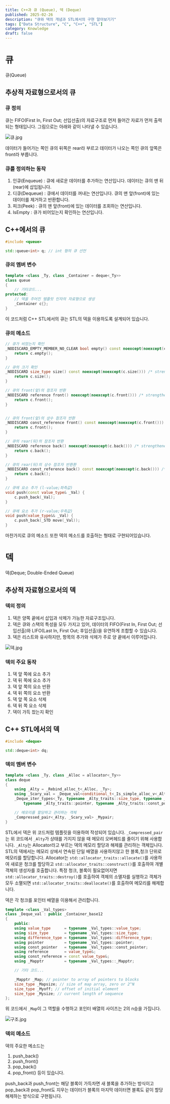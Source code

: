```yaml
---
title: C++과 큐 (Queue), 덱 (Deque)
published: 2025-02-26
description: "큐와 덱의 개념과 STL에서의 구현 알아보기기"
tags: ["Data Structure", "C", "C++", "STL"]
category: Knowledge
draft: false
---
```


# 큐

큐(Queue)

## 추상적 자료형으로서의 큐 

### 큐 정의

큐는 FIFO(First In, First Out; 선입선출)의 자료구조로 
먼저 들어간 자료가 먼저 출력되는 형태입니다. 
그림으로는 아래와 같이 나타낼 수 있습니다. 
 
![큐.jpg](./큐.jpg)

데이터가 들어가는 쪽인 큐의 뒤쪽은 rear라 부르고
데이터가 나오는 쪽인 큐의 앞쪽은 front라 부릅니다.

### 큐를 정의하는 동작
1. 인큐(Enqueue) : 큐에 새로운 데이터를 추가하는 연산입니다. 데이터는 큐의 맨 뒤(rear)에 삽입됩니다.
2. 디큐(Dequeue) : 큐에서 데이터를 꺼내는 연산입니다. 큐의 맨 앞(front)에 있는 데이터를 제거하고 반환합니다.
3. 피크(Peek) : 큐의 맨 앞(front)에 있는 데이터를 조회하는 연산입니다.
4. IsEmpty : 큐가 비어있는지 확인하는 연산입니다. 

## C++에서의 큐

```cpp
#include <queue>

std::queue<int> q; // int 형의 큐 선언
```

### 큐의 멤버 변수

```cpp
template <class _Ty, class _Container = deque<_Ty>>
class queue
{
    // 기타코드...
protected:
    // 덱을 주어진 템플릿 인자의 자료형으로 생성
    _Container c{};
}
```
이 코드처럼 C++ STL에서의 큐는 STL의 덱을 이용하도록 설계되어 있습니다.

### 큐의 메소드
```cpp
// 큐가 비었는지 확인
_NODISCARD_EMPTY_MEMBER_NO_CLEAR bool empty() const noexcept(noexcept(c.empty())) /* strengthened */ {
    return c.empty();
}

// 큐의 크기 확인
_NODISCARD size_type size() const noexcept(noexcept(c.size())) /* strengthened */ {
    return c.size();
}

// 큐의 front(앞)의 참조자 반환
_NODISCARD reference front() noexcept(noexcept(c.front())) /* strengthened */ {
    return c.front();
}


// 큐의 front(앞)의 상수 참조자 반환 
_NODISCARD const_reference front() const noexcept(noexcept(c.front())) /* strengthened */ {
    return c.front();
}

// 큐의 rear(뒤)의 참조자 반환 
_NODISCARD reference back() noexcept(noexcept(c.back())) /* strengthened */ {
    return c.back();
}

// 큐의 rear(뒤)의 상수 참조자 반환환
_NODISCARD const_reference back() const noexcept(noexcept(c.back())) /* strengthened */ {
    return c.back();
}

// 큐에 요소 추가 (l-value;좌측값)
void push(const value_type& _Val) {
    c.push_back(_Val);
}

// 큐에 요소 추가 (r-value;우측값)
void push(value_type&& _Val) {
    c.push_back(_STD move(_Val));
}
```

마찬가지로 큐의 메소드 또한 덱의 메소드를 호출하는 형태로 구현되어있습니다.

# 덱

덱(Deque; Double-Ended Queue) 

## 추상적 자료형으로서의 덱

### 덱의 정의

1. 덱은 양쪽 끝에서 삽입과 삭제가 가능한 자료구조입니다.
2. 덱은 큐와 스택의 특성을 모두 가지고 있어, 데이터의 FIFO(First In, First Out; 선입선출)와 LIFO(Last In, First Out; 후입선출)을 유연하게 조합할 수 있습니다.
3. 덱은 리스트와 유사하지만, 항목의 추가와 삭제가 주로 양 끝에서 이루어집니다.

![덱.jpg](./덱.jpg)

### 덱의 주요 동작 

1. 덱 앞 쪽에 요소 추가
2. 덱 뒤 쪽에 요소 추가
3. 덱 앞 쪽의 요소 반환
4. 덱 뒤 쪽의 요소 반환
5. 덱 앞 쪽 요소 삭제
6. 덱 뒤 쪽 요소 삭제
7. 덱이 가득 찼는지 확인

## C++ STL에서의 덱

```cpp
#include <deque>

std::deque<int> dq;
```

### 덱의 멤버 변수

```cpp
template <class _Ty, class _Alloc = allocator<_Ty>>
class deque
{
    using _Alty = _Rebind_alloc_t<_Alloc, _Ty>;
    using _Scary_val = _Deque_val<conditional_t<_Is_simple_alloc_v<_Alty>, _Deque_simple_types<_Ty>,
    _Deque_iter_types<_Ty, typename _Alty_traits::size_type, typename _Alty_traits::difference_type,
        typename _Alty_traits::pointer, typename _Alty_traits::const_pointer, _Mapptr>>>;

    // 메모리를 할당하고 관리하는 객체 
    _Compressed_pair<_Alty, _Scary_val> _Mypair;
}

```

STL에서 덱은 위 코드처럼 템플릿을 이용하여 작성되어 있습니다. `_Compressed_pair`는 위 코드에서 `_Alty`가 상태를 가지지 않을 때 메모리 오버헤드를 줄이기 위해 사용합니다. `_Alty`는 Allocator라고 부르는 덱의 메모리 할당과 해제를 관리하는 객체입니다. STL의 덱에서는 메모리 상에서 연속된 단일 배열을 사용하지않고 한 블록,청크 단위로 메모리를 할당합니다. Allocator는 `std::allocator_traits::allocate()`를 사용하여 새로운 청크를 할당하고 `std::allocator_traits::construct()`를 호출하여 개별 객체의 생성자를 호출합니다. 특정 청크, 블록이 필요없어지면 `std::allocator_traits::destroy()`를 호출하여 객체의 소멸자를 실행하고 객체가 모두 소멸되면 `std::allocator_traits::deallocate()`를 호출하여 메모리를 해제합니다.

덱은 각 청크를 포인터 배열을 이용해서 관리합니다.
```cpp
template <class _Val_types>
class _Deque_val : public _Container_base12
{
    public:
    using value_type      = typename _Val_types::value_type;
    using size_type       = typename _Val_types::size_type;
    using difference_type = typename _Val_types::difference_type;
    using pointer         = typename _Val_types::pointer;
    using const_pointer   = typename _Val_types::const_pointer;
    using reference       = value_type&;
    using const_reference = const value_type&;
    using _Mapptr         = typename _Val_types::_Mapptr;

    // 기타 코드...

    _Mapptr _Map; // pointer to array of pointers to blocks
    size_type _Mapsize; // size of map array, zero or 2^N
    size_type _Myoff; // offset of initial element
    size_type _Mysize; // current length of sequence
};
```
위 코드에서 `_Map`이 그 역할을 수행하고 포인터 배열의 사이즈는 2의 n승을 가집니다.

![구조.jpg](./포인터%20배열.jpg)

### 덱의 메소드 

덱의 주요한 메소드는 
1. push_back()
2. push_front()
3. pop_back()
4. pop_front()
등이 있습니다. 

push_back과 push_front는 해당 블록이 가득차면 새 블록을 추가하는 방식이고 pop_back과 pop_front도 지우는 데이터가 블록의 마지막 데이터면 블록도 같이 할당 해제하는 방식으로 구현됩니다. 